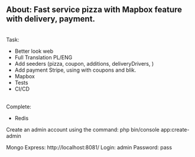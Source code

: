 ## About: Fast service pizza with Mapbox feature with delivery, payment.

\
Task:
- Better look web
- Full Translation PL/ENG
- Add seeders (pizza, coupon, additions, deliveryDrivers, )
- Add payment Stripe, using with coupons and blik.
- Mapbox
- Tests
- CI/CD

\
Complete:
- Redis


Create an admin account using the command:
    php bin/console app:create-admin

Mongo Express:
    http://localhost:8081/
    Login: admin
    Password: pass